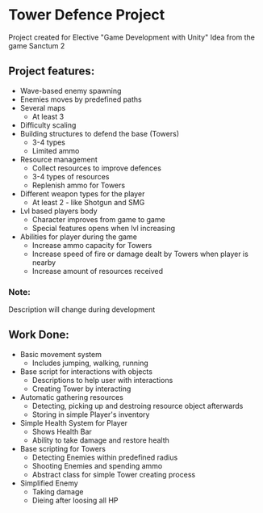 # Tower Defence Project

Project created for Elective "Game Development with Unity"
Idea from the game Sanctum 2 

## Project features:
- Wave-based enemy spawning 
- Enemies moves by predefined paths
- Several maps
	- At least 3
- Difficulty scaling
- Building structures to defend the base (Towers)
	- 3-4 types
	- Limited ammo
- Resource management 
	- Collect resources to improve defences
	- 3-4 types of resources
	- Replenish ammo for Towers
- Different weapon types for the player 
	- At least 2 - like Shotgun and SMG
- Lvl based players body
	- Character improves from game to game
	- Special features opens when lvl increasing
- Abilities for player during the game
	- Increase ammo capacity for Towers
	- Increase speed of fire or damage dealt by Towers when player is nearby
	- Increase amount of resources received

### Note:
Description will change during development

## Work Done:
- Basic movement system
	- Includes jumping, walking, running
- Base script for interactions with objects
	- Descriptions to help user with interactions
	- Creating Tower by interacting
- Automatic gathering resources
	- Detecting, picking up and destroing resource object afterwards
	- Storing in simple Player's inventory
- Simple Health System for Player
	- Shows Health Bar
	- Ability to take damage and restore health
- Base scripting for Towers
	- Detecting Enemies within predefined radius
	- Shooting Enemies and spending ammo
	- Abstract class for simple Tower creating process
- Simplified Enemy 
	- Taking damage
	- Dieing after loosing all HP
